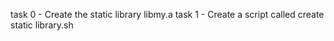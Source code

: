 task 0 - Create the static library libmy.a
task 1 - Create a script called create static library.sh
